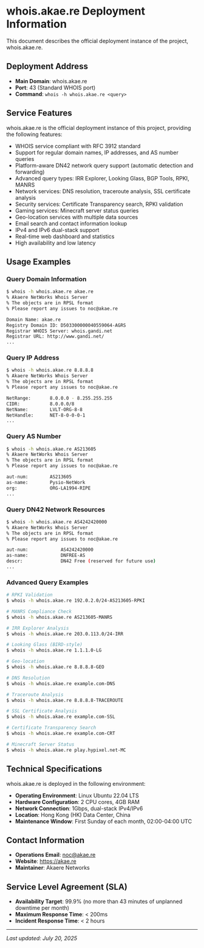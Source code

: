 # whois.akae.re Deployment Information

This document describes the official deployment instance of the project, whois.akae.re.

## Deployment Address

- **Main Domain**: whois.akae.re
- **Port**: 43 (Standard WHOIS port)
- **Command**: `whois -h whois.akae.re <query>`

## Service Features

whois.akae.re is the official deployment instance of this project, providing the following features:

- WHOIS service compliant with RFC 3912 standard
- Support for regular domain names, IP addresses, and AS number queries
- Platform-aware DN42 network query support (automatic detection and forwarding)
- Advanced query types: IRR Explorer, Looking Glass, BGP Tools, RPKI, MANRS
- Network services: DNS resolution, traceroute analysis, SSL certificate analysis
- Security services: Certificate Transparency search, RPKI validation
- Gaming services: Minecraft server status queries
- Geo-location services with multiple data sources
- Email search and contact information lookup
- IPv4 and IPv6 dual-stack support
- Real-time web dashboard and statistics
- High availability and low latency

## Usage Examples

### Query Domain Information

```bash
$ whois -h whois.akae.re akae.re
% Akaere NetWorks Whois Server
% The objects are in RPSL format
% Please report any issues to noc@akae.re

Domain Name: akae.re
Registry Domain ID: D503300000040559064-AGRS
Registrar WHOIS Server: whois.gandi.net
Registrar URL: http://www.gandi.net/
...
```

### Query IP Address

```bash
$ whois -h whois.akae.re 8.8.8.8
% Akaere NetWorks Whois Server
% The objects are in RPSL format
% Please report any issues to noc@akae.re

NetRange:       8.0.0.0 - 8.255.255.255
CIDR:           8.0.0.0/8
NetName:        LVLT-ORG-8-8
NetHandle:      NET-8-0-0-0-1
...
```

### Query AS Number

```bash
$ whois -h whois.akae.re AS213605
% Akaere NetWorks Whois Server
% The objects are in RPSL format
% Please report any issues to noc@akae.re

aut-num:        AS213605
as-name:        Pysio-NetWork
org:            ORG-LA1994-RIPE
...
```

### Query DN42 Network Resources

```bash
$ whois -h whois.akae.re AS4242420000
% Akaere NetWorks Whois Server
% The objects are in RPSL format
% Please report any issues to noc@akae.re

aut-num:            AS4242420000
as-name:            DNFREE-AS
descr:              DN42 Free (reserved for future use)
...
```

### Advanced Query Examples

```bash
# RPKI Validation
$ whois -h whois.akae.re 192.0.2.0/24-AS213605-RPKI

# MANRS Compliance Check
$ whois -h whois.akae.re AS213605-MANRS

# IRR Explorer Analysis
$ whois -h whois.akae.re 203.0.113.0/24-IRR

# Looking Glass (BIRD-style)
$ whois -h whois.akae.re 1.1.1.0-LG

# Geo-location
$ whois -h whois.akae.re 8.8.8.8-GEO

# DNS Resolution
$ whois -h whois.akae.re example.com-DNS

# Traceroute Analysis
$ whois -h whois.akae.re 8.8.8.8-TRACEROUTE

# SSL Certificate Analysis
$ whois -h whois.akae.re example.com-SSL

# Certificate Transparency Search
$ whois -h whois.akae.re example.com-CRT

# Minecraft Server Status
$ whois -h whois.akae.re play.hypixel.net-MC
```

## Technical Specifications

whois.akae.re is deployed in the following environment:

- **Operating Environment**: Linux Ubuntu 22.04 LTS
- **Hardware Configuration**: 2 CPU cores, 4GB RAM
- **Network Connection**: 1Gbps, dual-stack IPv4/IPv6
- **Location**: Hong Kong (HK) Data Center, China
- **Maintenance Window**: First Sunday of each month, 02:00-04:00 UTC

## Contact Information

- **Operations Email**: noc@akae.re
- **Website**: https://akae.re
- **Maintainer**: Akaere Networks

## Service Level Agreement (SLA)

- **Availability Target**: 99.9% (no more than 43 minutes of unplanned downtime per month)
- **Maximum Response Time**: < 200ms
- **Incident Response Time**: < 2 hours

---

*Last updated: July 20, 2025* 